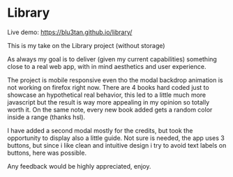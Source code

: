# Library

Live demo: https://blu3tan.github.io/library/

This is my take on the Library project (without storage)

As always my goal is to deliver (given my current capabilities) something close
to a real web app, with in mind aesthetics and user experience.

The project is mobile responsive even tho the modal backdrop
animation is not working on firefox right now.
There are 4 books hard coded just to showcase an hypothetical real behavior, 
this led to a little much more javascript but the result is way more appealing
in my opinion so totally worth it.
On the same note, every new book added gets a random color inside a range (thanks hsl).

I have added a second modal mostly for the credits, but took the opportunity
to display also a little guide. Not sure is needed, the app uses 3 buttons, 
but since i like clean and intuitive design i try to avoid text labels on buttons, 
here was possible.

Any feedback would be highly appreciated, enjoy.

